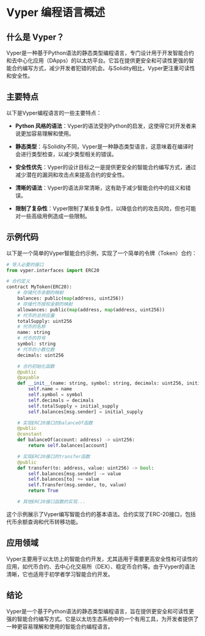 ﻿
# Vyper 编程语言概述

## 什么是 Vyper？

Vyper是一种基于Python语法的静态类型编程语言，专门设计用于开发智能合约和去中心化应用（DApps）的以太坊平台。它旨在提供更安全和可读性更强的智能合约编写方式，减少开发者犯错的机会。与Solidity相比，Vyper更注重可读性和安全性。

## 主要特点

以下是Vyper编程语言的一些主要特点：

- **Python 风格的语法**：Vyper的语法受到Python的启发，这使得它对开发者来说更加容易理解和使用。

- **静态类型**：与Solidity不同，Vyper是一种静态类型语言，这意味着在编译时会进行类型检查，以减少类型相关的错误。

- **安全性优先**：Vyper的设计目标之一是提供更安全的智能合约编写方式，通过减少潜在的漏洞和攻击点来提高合约的安全性。

- **清晰的语法**：Vyper的语法非常清晰，这有助于减少智能合约中的歧义和错误。

- **限制了复杂性**：Vyper限制了某些复杂性，以降低合约的攻击风险，但也可能对一些高级用例造成一些限制。

## 示例代码

以下是一个简单的Vyper智能合约示例，实现了一个简单的令牌（Token）合约：

```python
# 导入必要的接口
from vyper.interfaces import ERC20

# 合约定义
contract MyToken(ERC20):
    # 存储代币余额的映射
    balances: public(map(address, uint256))
    # 存储代币授权金额的映射
    allowances: public(map(address, map(address, uint256))
    # 代币的总供应量
    totalSupply: uint256
    # 代币的名称
    name: string
    # 代币的符号
    symbol: string
    # 代币的小数位数
    decimals: uint256

    # 合约初始化函数
    @public
    @payable
    def __init__(name: string, symbol: string, decimals: uint256, initial_supply: uint256):
        self.name = name
        self.symbol = symbol
        self.decimals = decimals
        self.totalSupply = initial_supply
        self.balances[msg.sender] = initial_supply

    # 实现ERC20接口的balanceOf函数
    @public
    @constant
    def balanceOf(account: address) -> uint256:
        return self.balances[account]

    # 实现ERC20接口的transfer函数
    @public
    def transfer(to: address, value: uint256) -> bool:
        self.balances[msg.sender] -= value
        self.balances[to] += value
        self.Transfer(msg.sender, to, value)
        return True

    # 其他ERC20接口函数的实现...
```

这个示例展示了Vyper编写智能合约的基本语法。合约实现了ERC-20接口，包括代币余额查询和代币转移功能。

## 应用领域

Vyper主要用于以太坊上的智能合约开发，尤其适用于需要更高安全性和可读性的应用，如代币合约、去中心化交易所（DEX）、稳定币合约等。由于Vyper的语法清晰，它也适用于初学者学习智能合约开发。

## 结论

Vyper是一个基于Python语法的静态类型编程语言，旨在提供更安全和可读性更强的智能合约编写方式。它是以太坊生态系统中的一个有用工具，为开发者提供了一种更容易理解和使用的智能合约编程语言。
